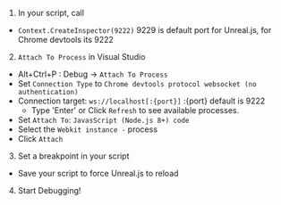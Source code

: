 1. In your script, call 
 - `Context.CreateInspector(9222)` 9229 is default port for Unreal.js, for Chrome devtools its 9222
2. `Attach To Process` in Visual Studio
 - Alt+Ctrl+P : Debug -> `Attach To Process`
 - Set `Connection Type` to `Chrome devtools protocol websocket (no authentication)`
 - Connection target: `ws://localhost[:{port}]` :{port} default is 9222
   - Type 'Enter' or Click `Refresh` to see available processes. 
 - Set `Attach To`: `JavasScript (Node.js 8+) code`
 - Select the `Webkit instance -` process
 - Click `Attach`
3. Set a breakpoint in your script
 - Save your script to force Unreal.js to reload
4. Start Debugging!